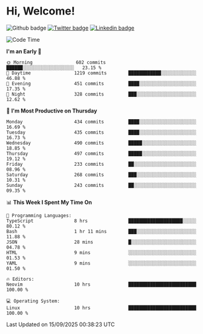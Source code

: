   # Hi, Welcome!
  ![Github badge](https://img.shields.io/github/followers/kraken-afk.svg?style=social&label=Follow&maxAge=2592000)
  [![Twitter badge](https://img.shields.io/badge/-Twitter-00acee?style=flat-square&logo=Twitter&logoColor=white)](https://twitter.com/trshppl)
  [![Linkedin badge](https://img.shields.io/badge/LinkedIn-0077B5?style=flat-square&logo=linkedin&logoColor=white)](https://www.linkedin.com/in/noveanrer)
<!--START_SECTION:waka-->
![Code Time](http://img.shields.io/badge/Code%20Time-1%2C221%20hrs%2046%20mins-blue)

**I'm an Early 🐤** 

```text
🌞 Morning                602 commits         ██████░░░░░░░░░░░░░░░░░░░   23.15 % 
🌆 Daytime                1219 commits        ████████████░░░░░░░░░░░░░   46.88 % 
🌃 Evening                451 commits         ████░░░░░░░░░░░░░░░░░░░░░   17.35 % 
🌙 Night                  328 commits         ███░░░░░░░░░░░░░░░░░░░░░░   12.62 % 
```
📅 **I'm Most Productive on Thursday** 

```text
Monday                   434 commits         ████░░░░░░░░░░░░░░░░░░░░░   16.69 % 
Tuesday                  435 commits         ████░░░░░░░░░░░░░░░░░░░░░   16.73 % 
Wednesday                490 commits         █████░░░░░░░░░░░░░░░░░░░░   18.85 % 
Thursday                 497 commits         █████░░░░░░░░░░░░░░░░░░░░   19.12 % 
Friday                   233 commits         ██░░░░░░░░░░░░░░░░░░░░░░░   08.96 % 
Saturday                 268 commits         ███░░░░░░░░░░░░░░░░░░░░░░   10.31 % 
Sunday                   243 commits         ██░░░░░░░░░░░░░░░░░░░░░░░   09.35 % 
```


📊 **This Week I Spent My Time On** 

```text
💬 Programming Languages: 
TypeScript               8 hrs               ████████████████████░░░░░   80.12 % 
Bash                     1 hr 11 mins        ███░░░░░░░░░░░░░░░░░░░░░░   11.88 % 
JSON                     28 mins             █░░░░░░░░░░░░░░░░░░░░░░░░   04.78 % 
HTML                     9 mins              ░░░░░░░░░░░░░░░░░░░░░░░░░   01.53 % 
YAML                     9 mins              ░░░░░░░░░░░░░░░░░░░░░░░░░   01.50 % 

🔥 Editors: 
Neovim                   10 hrs              █████████████████████████   100.00 % 

💻 Operating System: 
Linux                    10 hrs              █████████████████████████   100.00 % 
```


 Last Updated on 15/09/2025 00:38:23 UTC
<!--END_SECTION:waka-->